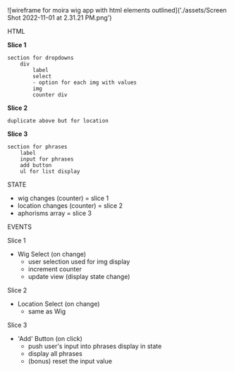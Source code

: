 ![wireframe for moira wig app with html elements outlined]('./assets/Screen Shot 2022-11-01 at 2.31.21 PM.png')

HTML

**Slice 1**

    section for dropdowns
        div
            label
            select
            - option for each img with values
            img
            counter div

**Slice 2**

    duplicate above but for location

**Slice 3**

    section for phrases
        label
        input for phrases
        add button
        ul for list display

STATE

-   wig changes (counter) = slice 1
-   location changes (counter) = slice 2
-   aphorisms array = slice 3

EVENTS

Slice 1

-   Wig Select (on change)
    -   user selection used for img display
    -   increment counter
    -   update view (display state change)

Slice 2

-   Location Select (on change)
    -   same as Wig

Slice 3

-   'Add' Button (on click)
    -   push user's input into phrases display in state
    -   display all phrases
    -   (bonus) reset the input value
